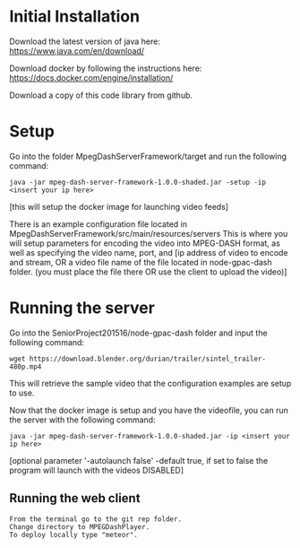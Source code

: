 Initial Installation
========

Download the latest version of java here:
	https://www.java.com/en/download/

Download docker by following the instructions here:
	https://docs.docker.com/engine/installation/

Download a copy of this code library from github.

Setup
========
Go into the folder MpegDashServerFramework/target and run the following command:
```
java -jar mpeg-dash-server-framework-1.0.0-shaded.jar -setup -ip <insert your ip here>
```

[this will setup the docker image for launching video feeds]
		
There is an example configuration file located in MpegDashServerFramework/src/main/resources/servers
This is where you will setup parameters for encoding the video into MPEG-DASH format, as well as specifying the video name, port, and 
	[ip address of video to encode and stream, OR a video file name of the file located in node-gpac-dash folder. (you must place the file there OR use the client to upload the video)]


Running the server
=======
Go into the SeniorProject201516/node-gpac-dash folder and input the following command:
```
wget https://download.blender.org/durian/trailer/sintel_trailer-480p.mp4
```
This will retrieve the sample video that the configuration examples are setup to use.

Now that the docker image is setup and you have the videofile, you can run the server with the following command:
```
java -jar mpeg-dash-server-framework-1.0.0-shaded.jar -ip <insert your ip here>
```



[optional parameter '-autolaunch false' -default true, if set to false the program will launch with the videos DISABLED]

Running the web client
--------------------

	From the terminal go to the git rep folder.
	Change directory to MPEGDashPlayer.
	To deploy locally type "meteor".
